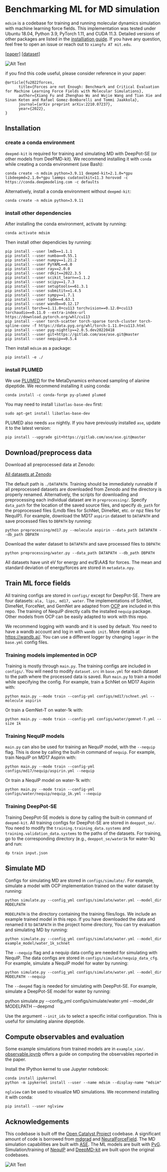 # Benchmarking ML for MD simulation

`mdsim` is a codebase for training and running molecular dynamics simulation with machine learning force fields. This implementation was tested under Ubuntu 18.04, Python 3.9, PyTorch 1.11, and CUDA 11.3. Detailed versions of other packages are listed in the [installiation guide](#install-other-dependencies). If you have any question, feel free to open an issue or reach out to `xiangfu AT mit.edu`.

[[paper]](https://arxiv.org/abs/2210.07237)
[[dataset]](https://zenodo.org/record/7196767)

![Alt Text](assets/systems.png)

if you find this code useful, please consider reference in your paper:


```
@article{fu2022forces,
      title={Forces are not Enough: Benchmark and Critical Evaluation for Machine Learning Force Fields with Molecular Simulations}, 
      author={Xiang Fu and Zhenghao Wu and Wujie Wang and Tian Xie and Sinan Keten and Rafael Gomez-Bombarelli and Tommi Jaakkola},
      journal={arXiv preprint arXiv:2210.07237},
      year={2022},
}
```

## Installation

### create a conda environment

`deepmd-kit` is required for training and simulating MD with DeepPot-SE (or other models from DeePMD-kit). We recommend installing it with `conda` while creating a conda environment (use Bash):

```
conda create -n mdsim python=3.9.11 deepmd-kit=2.1.0=*gpu libdeepmd=2.1.0=*gpu lammps cudatoolkit=11.3 horovod -c https://conda.deepmodeling.com -c defaults
```

Alternatively, install a conda environment without `deepmd-kit`:

```
conda create -n mdsim python=3.9.11
```

### install other dependencies

After installing the conda environment, activate by running:

```
conda activate mdsim
```

Then install other dependicies by running:

```
pip install --user lmdb==1.1.1
pip install --user numba==0.55.1
pip install --user numpy==1.21.2
pip install --user PyYAML==6.0
pip install --user ray==2.0.0
pip install --user rdkit==2022.3.5
pip install --user scikit_learn==1.1.2
pip install --user scipy==1.7.3
pip install --user setuptools==61.3.1
pip install --user submitit==1.4.5
pip install --user sympy==1.7.1
pip install --user tqdm==4.63.1
pip install --user wandb==0.12.17
pip install torch==1.11.0+cu113 torchvision==0.12.0+cu113 torchaudio==0.11.0 --extra-index-url https://download.pytorch.org/whl/cu113
pip install --user torch-scatter torch-sparse torch-cluster torch-spline-conv -f https://data.pyg.org/whl/torch-1.11.0+cu113.html 
pip install --user pyg-nightly==2.0.5.dev20220418 
pip install --user git+https://gitlab.com/ase/ase.git@master
pip install --user nequip==0.5.4
```

Then install `mdsim` as a package:

```
pip install -e ./
```

### install PLUMED 

We use [PLUMED](https://www.plumed.org/) for the MetaDynamics enhanced sampling of alanine dipeptide. We recommend installing it using conda:

```
conda install -c conda-forge py-plumed plumed
```

You may need to install `libatlas-base-dev` first:

```
sudo apt-get install libatlas-base-dev
```

PLUMED also needs `ase` nightly. If you have previously installed `ase`, update it to the latest version:

```
pip install --upgrade git+https://gitlab.com/ase/ase.git@master
```


## Download/preprocess data

Download all preprocessed data at Zenodo:

[All datasets at Zenodo](https://zenodo.org/record/7196767)

The default path is `./DATAPATH`. Training should be immediately runnable if all preprocessed datasets are downloaded from Zenodo and the directory is properly renamed. Alternatively, the scripts for downloading and preprocessing each individual dataset are in `preprocessing/`. Specify `data_path` for the location of the saved source files, and specify `db_path` for the proprocessed files (Lmdb files for SchNet, DimeNet, etc. or npz files for NequIP). For example, download the MD17 `aspirin` dataset to `DATAPATH` and save processed files to `DBPATH` by running:

```
python preprocessing/md17.py --molecule aspirin --data_path DATAPATH --db_path DBPATH
```

Download the water dataset to `DATAPATH` and save processed files to `DBPATH`:

```
python preprocessing/water.py --data_path DATAPATH --db_path DBPATH
```

All datasets have unit eV for energy and ev/$\AA$ for forces. The mean and standard deviation of energy/forces are stored in `metadata.npy`.


## Train ML force fields

All training configs are stored in `configs/` except for DeepPot-SE. There are four datasets: `ala, lips, md17, water`. The implementations of SchNet, DimeNet, ForceNet, and GemNet are adapted from [OCP](https://github.com/Open-Catalyst-Project/ocp) are included in this repo. The training of NequIP directly calls the installed `nequip` package. Other models from OCP can be easily adapted to work with this repo.

We recommend logging with wandb and it is used by default. You need to have a wandb account and log in with `wandb init`. More details at https://wandb.ai/. You can use a different logger by changing `logger` in the `base.yml` config files.

### Training models implemented in OCP

Training is mostly through `main.py`. The training configs are included in `configs/`. You will need to modify `dataset.src` in `base.yml` for each dataset to the path where the processed data is saved. Run `main.py` to train a model while specifying the config. For example, train a SchNet on MD17 Aspirin with:

```
python main.py --mode train --config-yml configs/md17/schnet.yml --molecule aspirin
```

Or train a GemNet-T on water-1k with:

```
python main.py --mode train --config-yml configs/water/gemnet-T.yml --size 1k
```


### Training NequIP models

`main.py` can also be used for training an NequIP model, with the `--nequip` flag. This is done by calling the built-in command of `nequip`. For example, train NequIP on MD17 Aspirin with:

```
python main.py --mode train --config-yml configs/md17/nequip/aspirin.yml --nequip
```

Or train a NequIP model on water-1k with:

```
python main.py --mode train --config-yml configs/water/nequip/nequip_1k.yml --nequip
```


### Training DeepPot-SE

Training DeepPot-SE models is done by calling the built-in command of `deepmd-kit`. All training configs for DeepPot-SE are stored in `deeppot_se/`. You need to modify the `training.training_data.systems` and `training.validation_data.systems` to the paths of the datasets. For training, go to the corresponding directory (e.g., `deeppot_se/water1k` for water-1k) and run:

```
dp train input.json
```

## Simulate MD

Configs for simulating MD are stored in `configs/simulate/`. For example, simulate a model with OCP implementation trained on the water dataset by running:

```
python simulate.py --config_yml configs/simulate/water.yml --model_dir MODELPATH
```

`MODELPATH` is the directory containing the training files/logs. We include an example trained model in this repo. If you have downloaded the data and renamed it to `DATAPATH` in the project home directory, You can try evaluation and simulating MD by running:

```
python simulate.py --config_yml configs/simulate/water.yml --model_dir example_model/water_1k_schnet
```

The `--nequip` flag and a nequip data config are needed for simulating with NequIP. The data configs are stored in `configs/simulate/nequip_data_cfg`. For example, simulate a NequIP model for water by running:

```
python simulate.py --config_yml configs/simulate/water.yml --model_dir MODELPATH --nequip
```

The `--deepmd` flag is needed for simulating with DeepPot-SE. For example, simulate a DeepPot-SE model for water by running:

python simulate.py --config_yml configs/simulate/water.yml --model_dir MODELPATH --deepmd

Use the argument `--init_idx` to select a specific initial configuration. This is useful for simulating alanine dipeptide.

## Compute observables and evaluation

Some example simulations from trained models are in `example_sim/`. [observable.ipynb](./observable.ipynb) offers a guide on computing the observables reported in the paper.

Install the IPython kernel to use Jupyter notebook:

```
conda install ipykernel
python -m ipykernel install --user --name mdsim --display-name "mdsim"
```

`nglview` can be used to visualize MD simulations. We recommend installing it with conda:

```
pip install --user nglview
```

## Acknowledgements

This codebase is built off the [Open Catalyst Project](https://github.com/Open-Catalyst-Project/ocp) codebase. A significant amount of code is borrowed from [mdgrad](https://github.com/torchmd/mdgrad) and [NeuralForceField](https://github.com/learningmatter-mit/NeuralForceField). The MD simulation capabilities are built with [ASE](https://gitlab.com/ase/ase/-/tree/master/). The ML models are built with [PyG](https://github.com/pyg-team/pytorch_geometric). Simulation/training of [NequIP](https://github.com/mir-group/nequip) and [DeepMD-kit](https://github.com/deepmodeling/deepmd-kit) are built upon the original codebases.

![Alt Text](assets/ala2.gif)
